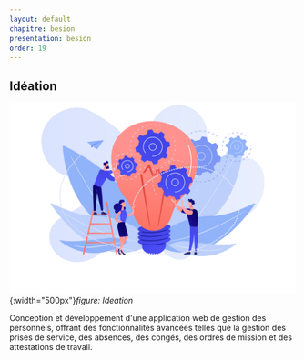 ```yaml
---
layout: default
chapitre: besion
presentation: besion
order: 19
---
```


## Idéation

![Idéation](./images/ideation.jpg){:width="500px"}*figure: Ideation*

<!-- note -->

Conception et développement d'une application web de gestion des personnels, offrant des fonctionnalités avancées telles que la gestion des prises de service, des absences, des congés, des ordres de mission et des attestations de travail.

<!-- new slide -->

